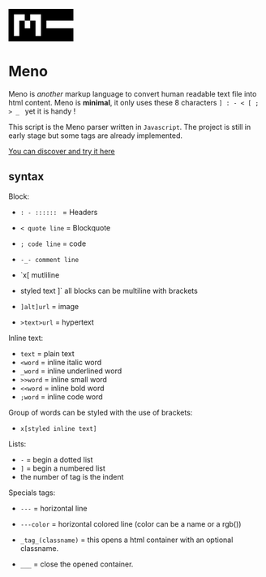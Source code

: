 ![Meno-logo](/logo/128.png?raw=true)
# Meno
Meno is _another_ markup language to convert human readable text file into html content.
Meno is **minimal**, it only uses these 8 characters `] : - < [ ; > _ ` yet it is handy !

This script is the Meno parser written in `Javascript`.
The project is still in early stage but some tags are already implemented.

[You can discover and try it here](https://fleurman.neocities.org/menowriter/)

## syntax

Block:
- `: - :::::: ` = Headers 
- `< quote line` = Blockquote
- `; code line` = code
- `-_- comment line`
- `x[ mutliline
- styled text ]` all blocks can be multiline with brackets

- `]alt]url` = image
- `>text>url` = hypertext

Inline text:
- `text` = plain text
- `<word` = inline italic word
- `_word` = inline underlined word
- `>>word` = inline small word
- `<<word` = inline bold word
- `;word` = inline code word

Group of words can be styled with the use of brackets:
- `x[styled inline text]`

Lists:
- `-` = begin a dotted list
- `]` = begin a numbered list
- the number of tag is the indent

Specials tags:
- `---` = horizontal line
- `---color` = horizontal colored line (color can be a name or a rgb())

- `_tag_(classname)` = this opens a html container with an optional classname.
- `___` = close the opened container.
